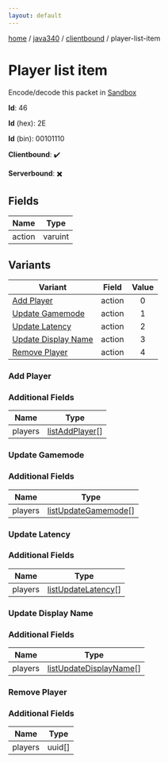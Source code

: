 ```yaml
---
layout: default
---
```


[home](/)  /  [java340](/protocol/java340)  /  [clientbound](/protocol/java340/clientbound)  /  player-list-item

# Player list item

Encode/decode this packet in [Sandbox](../../../sandbox/java340#clientbound.player_list_item)

**Id**: 46

**Id** (hex): 2E

**Id** (bin): 00101110

**Clientbound**: ✔️

**Serverbound**: ✖️

## Fields

Name | Type
---|---
action | varuint

## Variants

Variant | Field | Value
---|---|:---:
[Add Player](#add_player) | action | 0
[Update Gamemode](#update_gamemode) | action | 1
[Update Latency](#update_latency) | action | 2
[Update Display Name](#update_display_name) | action | 3
[Remove Player](#remove_player) | action | 4

### Add Player

### Additional Fields

Name | Type
---|---
players | [listAddPlayer](/protocol/java340/types/list-add-player)[]

### Update Gamemode

### Additional Fields

Name | Type
---|---
players | [listUpdateGamemode](/protocol/java340/types/list-update-gamemode)[]

### Update Latency

### Additional Fields

Name | Type
---|---
players | [listUpdateLatency](/protocol/java340/types/list-update-latency)[]

### Update Display Name

### Additional Fields

Name | Type
---|---
players | [listUpdateDisplayName](/protocol/java340/types/list-update-display-name)[]

### Remove Player

### Additional Fields

Name | Type
---|---
players | uuid[]
